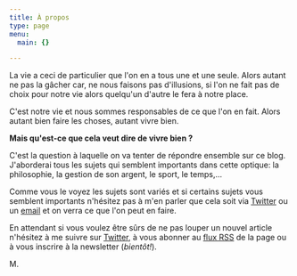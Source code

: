 ```yaml
---
title: À propos
type: page
menu:
  main: {}

---
```


La vie a ceci de particulier que l'on en a tous une et une seule. Alors autant ne pas la gâcher car, ne nous faisons pas d'illusions, si l'on ne fait pas de choix pour notre vie alors quelqu'un d'autre le fera à notre place.

C'est notre vie et nous sommes responsables de ce que l'on en fait. Alors autant bien faire les choses, autant vivre bien.

**Mais qu'est-ce que cela veut dire de vivre bien ?**

C'est la question à laquelle on va tenter de répondre ensemble sur ce blog. J'aborderai tous les sujets qui semblent importants dans cette optique: la philosophie, la gestion de son argent, le sport, le temps,…

Comme vous le voyez les sujets sont variés et si certains sujets vous semblent importants n'hésitez pas à m'en parler que cela soit via [Twitter](https://twitter.com/vivrebien1) ou un [email](mailto:m@vivrebien.fr) et on verra ce que l'on peut en faire.

En attendant si vous voulez être sûrs de ne pas louper un nouvel article n'hésitez à me suivre sur [Twitter](https://twitter.com/vivrebien1), à vous abonner au [flux RSS](/index.xml) de la page ou à vous inscrire à la newsletter (*bientôt!*).

M.
